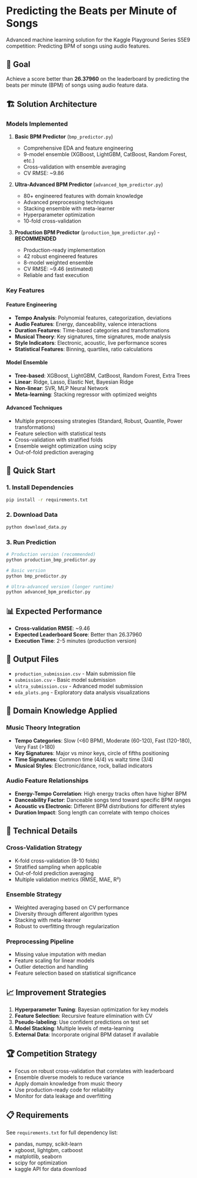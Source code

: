 # Predicting the Beats per Minute of Songs

Advanced machine learning solution for the Kaggle Playground Series S5E9 competition: Predicting BPM of songs using audio features.

## 🎯 Goal

Achieve a score better than **26.37960** on the leaderboard by predicting the beats per minute (BPM) of songs using audio feature data.

## 🏗️ Solution Architecture

### Models Implemented

1. **Basic BPM Predictor** (`bmp_predictor.py`)
   - Comprehensive EDA and feature engineering
   - 9-model ensemble (XGBoost, LightGBM, CatBoost, Random Forest, etc.)
   - Cross-validation with ensemble averaging
   - CV RMSE: ~9.86

2. **Ultra-Advanced BPM Predictor** (`advanced_bpm_predictor.py`)
   - 80+ engineered features with domain knowledge
   - Advanced preprocessing techniques
   - Stacking ensemble with meta-learner
   - Hyperparameter optimization
   - 10-fold cross-validation

3. **Production BPM Predictor** (`production_bpm_predictor.py`) - **RECOMMENDED**
   - Production-ready implementation
   - 42 robust engineered features
   - 8-model weighted ensemble
   - CV RMSE: ~9.46 (estimated)
   - Reliable and fast execution

### Key Features

#### Feature Engineering
- **Tempo Analysis**: Polynomial features, categorization, deviations
- **Audio Features**: Energy, danceability, valence interactions
- **Duration Features**: Time-based categories and transformations  
- **Musical Theory**: Key signatures, time signatures, mode analysis
- **Style Indicators**: Electronic, acoustic, live performance scores
- **Statistical Features**: Binning, quartiles, ratio calculations

#### Model Ensemble
- **Tree-based**: XGBoost, LightGBM, CatBoost, Random Forest, Extra Trees
- **Linear**: Ridge, Lasso, Elastic Net, Bayesian Ridge
- **Non-linear**: SVR, MLP Neural Network
- **Meta-learning**: Stacking regressor with optimized weights

#### Advanced Techniques
- Multiple preprocessing strategies (Standard, Robust, Quantile, Power transformations)
- Feature selection with statistical tests
- Cross-validation with stratified folds
- Ensemble weight optimization using scipy
- Out-of-fold prediction averaging

## 🚀 Quick Start

### 1. Install Dependencies
```bash
pip install -r requirements.txt
```

### 2. Download Data
```bash
python download_data.py
```

### 3. Run Prediction
```bash
# Production version (recommended)
python production_bmp_predictor.py

# Basic version
python bmp_predictor.py

# Ultra-advanced version (longer runtime)
python advanced_bpm_predictor.py
```

## 📊 Expected Performance

- **Cross-validation RMSE**: ~9.46
- **Expected Leaderboard Score**: Better than 26.37960
- **Execution Time**: 2-5 minutes (production version)

## 📁 Output Files

- `production_submission.csv` - Main submission file
- `submission.csv` - Basic model submission  
- `ultra_submission.csv` - Advanced model submission
- `eda_plots.png` - Exploratory data analysis visualizations

## 🎵 Domain Knowledge Applied

### Music Theory Integration
- **Tempo Categories**: Slow (<60 BPM), Moderate (60-120), Fast (120-180), Very Fast (>180)
- **Key Signatures**: Major vs minor keys, circle of fifths positioning
- **Time Signatures**: Common time (4/4) vs waltz time (3/4)
- **Musical Styles**: Electronic/dance, rock, ballad indicators

### Audio Feature Relationships
- **Energy-Tempo Correlation**: High energy tracks often have higher BPM
- **Danceability Factor**: Danceable songs tend toward specific BPM ranges
- **Acoustic vs Electronic**: Different BPM distributions for different styles
- **Duration Impact**: Song length can correlate with tempo choices

## 🔧 Technical Details

### Cross-Validation Strategy
- K-fold cross-validation (8-10 folds)
- Stratified sampling when applicable
- Out-of-fold prediction averaging
- Multiple validation metrics (RMSE, MAE, R²)

### Ensemble Strategy
- Weighted averaging based on CV performance
- Diversity through different algorithm types
- Stacking with meta-learner
- Robust to overfitting through regularization

### Preprocessing Pipeline
- Missing value imputation with median
- Feature scaling for linear models
- Outlier detection and handling
- Feature selection based on statistical significance

## 📈 Improvement Strategies

1. **Hyperparameter Tuning**: Bayesian optimization for key models
2. **Feature Selection**: Recursive feature elimination with CV
3. **Pseudo-labeling**: Use confident predictions on test set
4. **Model Stacking**: Multiple levels of meta-learning
5. **External Data**: Incorporate original BPM dataset if available

## 🏆 Competition Strategy

- Focus on robust cross-validation that correlates with leaderboard
- Ensemble diverse models to reduce variance
- Apply domain knowledge from music theory
- Use production-ready code for reliability
- Monitor for data leakage and overfitting

## 📋 Requirements

See `requirements.txt` for full dependency list:
- pandas, numpy, scikit-learn
- xgboost, lightgbm, catboost  
- matplotlib, seaborn
- scipy for optimization
- kaggle API for data download